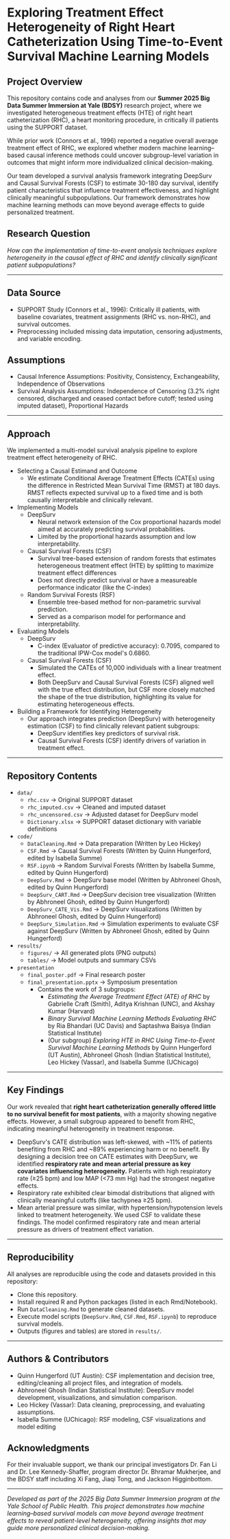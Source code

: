 # Exploring Treatment Effect Heterogeneity of Right Heart Catheterization Using Time-to-Event Survival Machine Learning Models

## Project Overview  
This repository contains code and analyses from our **Summer 2025 Big Data Summer Immersion at Yale (BDSY)** research project, where we investigated heterogeneous treatment effects (HTE) of right heart catheterization (RHC), a heart monitoring procedure, in critically ill patients using the SUPPORT dataset.

While prior work (Connors et al., 1996) reported a negative overall average treatment effect of RHC, we explored whether modern machine learning–based causal inference methods could uncover subgroup-level variation in outcomes that might inform more individualized clinical decision-making.

Our team developed a survival analysis framework integrating DeepSurv and Causal Survival Forests (CSF) to estimate 30-180 day survival, identify patient characteristics that influence treatment effectiveness, and highlight clinically meaningful subpopulations. Our framework demonstrates how machine learning methods can move beyond average effects to guide personalized treatment.

## Research Question
*How can the implementation of time-to-event analysis techniques explore heterogeneity in the causal effect of RHC and identify clinically significant patient subpopulations?*

---

## Data Source
- SUPPORT Study (Connors et al., 1996): Critically ill patients, with baseline covariates, treatment assignments (RHC vs. non-RHC), and survival outcomes.
- Preprocessing included missing data imputation, censoring adjustments, and variable encoding.

## Assumptions
- Causal Inference Assumptions: Positivity, Consistency, Exchangeability, Independence of Observations
- Survival Analysis Assumptions: Independence of Censoring (3.2% right censored, discharged and ceased contact before cutoff; tested using imputed dataset), Proportional Hazards

---

## Approach
We implemented a multi-model survival analysis pipeline to explore treatment effect heterogeneity of RHC.
- Selecting a Causal Estimand and Outcome
  - We estimate Conditional Average Treatment Effects (CATEs) using the difference in Restricted Mean Survival Time (RMST) at 180 days. RMST reflects expected survival up to a fixed time and is both causally interpretable and clinically relevant.
- Implementing Models
    - DeepSurv
        - Neural network extension of the Cox proportional hazards model aimed at accurately predicting survival probabilities.
        - Limited by the proportional hazards assumption and low interpretability.
    - Causal Survival Forests (CSF)
        - Survival tree-based extension of random forests that estimates heterogeneous treatment effect (HTE) by splitting to maximize treatment effect differences
        - Does not directly predict survival or have a measureable performance indicator (like the C-index)
    - Random Survival Forests (RSF)
        - Ensemble tree-based method for non-parametric survival prediction.
        - Served as a comparison model for performance and interpretability.
- Evaluating Models
    - DeepSurv
        - C-index (Evaluator of predictive accuracy): 0.7095, compared to the traditional IPW-Cox model's 0.6860.
    - Causal Survival Forests (CSF)
        - Simulated the CATEs of 10,000 individuals with a linear treatment effect.
        - Both DeepSurv and Causal Survival Forests (CSF) aligned well with the true effect distribution, but CSF more closely matched the shape of the true distribution, highlighting its value for estimating heterogeneous effects.
- Building a Framework for Identifying Heterogeneity
    - Our approach integrates prediction (DeepSurv) with heterogeneity estimation (CSF) to find clinically relevant patient subgroups:
        - DeepSurv identifies key predictors of survival risk.
        - Causal Survival Forests (CSF) identify drivers of variation in treatment effect.

---

## Repository Contents  
- `data/`  
  - `rhc.csv` → Original SUPPORT dataset
  - `rhc_imputed.csv` → Cleaned and imputed dataset 
  - `rhc_uncensored.csv` → Adjusted dataset for DeepSurv model
  - `Dictionary.xlsx` → SUPPORT dataset dictionary with variable definitions
- `code/`  
  - `DataCleaning.Rmd` → Data preparation (Written by Leo Hickey)
  - `CSF.Rmd` → Causal Survival Forests (Written by Quinn Hungerford, edited by Isabella Summe)
  - `RSF.ipynb` → Random Survival Forests (Written by Isabella Summe, edited by Quinn Hungerford)
  - `DeepSurv.Rmd` → DeepSurv base model (Written by Abhroneel Ghosh, edited by Quinn Hungerford)
  - `DeepSurv_CART.Rmd` → DeepSurv decision tree visualization (Written by Abhroneel Ghosh, edited by Quinn Hungerford)
  - `DeepSurv_CATE_Vis.Rmd` → DeepSurv visualizations (Written by Abhroneel Ghosh, edited by Quinn Hungerford)
  - `DeepSurv_Simulation.Rmd` → Simulation experiments to evaluate CSF against DeepSurv (Written by Abhroneel Ghosh, edited by Quinn Hungerford)
- `results/`
  - `figures/` → All generated plots (PNG outputs)
  - `tables/` → Model outputs and summary CSVs
- `presentation`
  - `final_poster.pdf` → Final research poster
  - `final_presentation.pptx` → Symposium presentation
      - Contains the work of 3 subgroups:
          - *Estimating the Average Treatment Effect (ATE) of RHC* by Gabrielle Craft (Smith), Aditya Krishnan (UNC), and Akshay Kumar (Harvard)
          - *Binary Survival Machine Learning Methods Evaluating RHC* by Ria Bhandari (UC Davis) and Saptashwa Baisya (Indian Statistical Institute)
          - (Our subgroup) *Exploring HTE in RHC Using Time-to-Event Survival Machine Learning Methods* by Quinn Hungerford (UT Austin), Abhroneel Ghosh (Indian Statistical Institute), Leo Hickey (Vassar), and Isabella Summe (UChicago)

---

## Key Findings  
Our work revealed that **right heart catheterization generally offered little to no survival benefit for most patients**, with a majority showing negative effects. However, a small subgroup appeared to benefit from RHC, indicating meaningful heterogeneity in treatment response.
  - DeepSurv's CATE distribution was left-skewed, with ~11% of patients benefiting from RHC and ~89% experiencing harm or no benefit.
By designing a decision tree on CATE estimates with DeepSurv, we identified **respiratory rate and mean arterial pressure as key covariates influencing heterogeneity.** Patients with high respiratory rate (≥25 bpm) and low MAP (<73 mm Hg) had the strongest negative effects.
  - Respiratory rate exhibited clear bimodal distributions that aligned with clinically meaningful cutoffs (like tachypnea ≥25 bpm).
  - Mean arterial pressure was similar, with hypertension/hypotension levels linked to treatment heterogeneity.
We used CSF to validate these findings. The model confirmed respiratory rate and mean arterial pressure as drivers of treatment effect variation.

---

## Reproducibility
All analyses are reproducible using the code and datasets provided in this repository:
- Clone this repository.
- Install required R and Python packages (listed in each Rmd/Notebook).
- Run `DataCleaning.Rmd` to generate cleaned datasets.
- Execute model scripts (`DeepSurv.Rmd`, `CSF.Rmd`, `RSF.ipynb`) to reproduce survival models.
- Outputs (figures and tables) are stored in `results/`.

---

## Authors & Contributors
- Quinn Hungerford (UT Austin): CSF implementation and decision tree, editing/cleaning all project files, and integration of models.
- Abhroneel Ghosh (Indian Statistical Institute): DeepSurv model development, visualizations, and simulation comparison.
- Leo Hickey (Vassar): Data cleaning, preprocessing, and evaluating assumptions. 
- Isabella Summe (UChicago): RSF modeling, CSF visualizations and model editing

## Acknowledgments
For their invaluable support, we thank our principal investigators Dr. Fan Li and Dr. Lee Kennedy-Shaffer, program director Dr. Bhramar Mukherjee, and the BDSY staff including Xi Fang, Jiaqi Tong, and Jackson Higginbottom.

---

*Developed as part of the 2025 Big Data Summer Immersion program at the Yale School of Public Health. This project demonstrates how machine learning–based survival models can move beyond average treatment effects to reveal patient-level heterogeneity, offering insights that may guide more personalized clinical decision-making.* 
